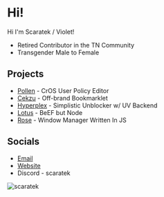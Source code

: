 # Hi!
Hi I'm Scaratek / Violet!
- Retired Contributor in the TN Community
- Transgender Male to Female

## Projects
- [Pollen](https://github.com/mercuryworkshop/pollen) - CrOS User Policy Editor
- [Cekzu](https://github.com/scaratek/cekzu) - Off-brand Bookmarklet
- [Hyperplex](https://github.com/scaratek/hyperplex) - Simplistic Unblocker w/ UV Backend
- [Lotus](https://github.com/scaratek/lotus) - BeEF but Node
- [Rose](https://github.com/scaratek/rose) - Window Manager Written In JS

## Socials
- [Email](mailto:scaratek@outlook.com)
- [Website](https://scarat3k.me)
- Discord - scaratek

<img src="https://komarev.com/ghpvc/?username=scaratek&label= Clicked on My Profile :D &color=FF90FF&style=flat" alt="scaratek" />
